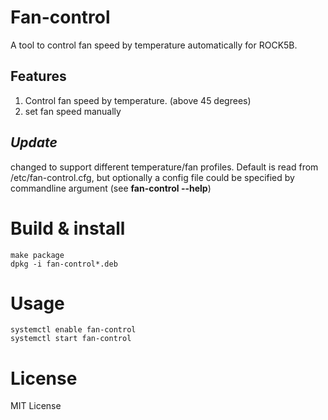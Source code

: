 Fan-control
==============

A tool to control fan speed by temperature automatically for ROCK5B.

Features
--------------
1. Control fan speed by temperature. (above 45 degrees)
2. set fan speed manually

***Update***
------------
changed to support different temperature/fan profiles.
Default is read from /etc/fan-control.cfg, but optionally a config file could be
specified by commandline argument (see **fan-control --help**)

Build & install
==============
```shell
make package
dpkg -i fan-control*.deb
```

Usage
==============
```shell
systemctl enable fan-control
systemctl start fan-control
```

License
===============
MIT License
